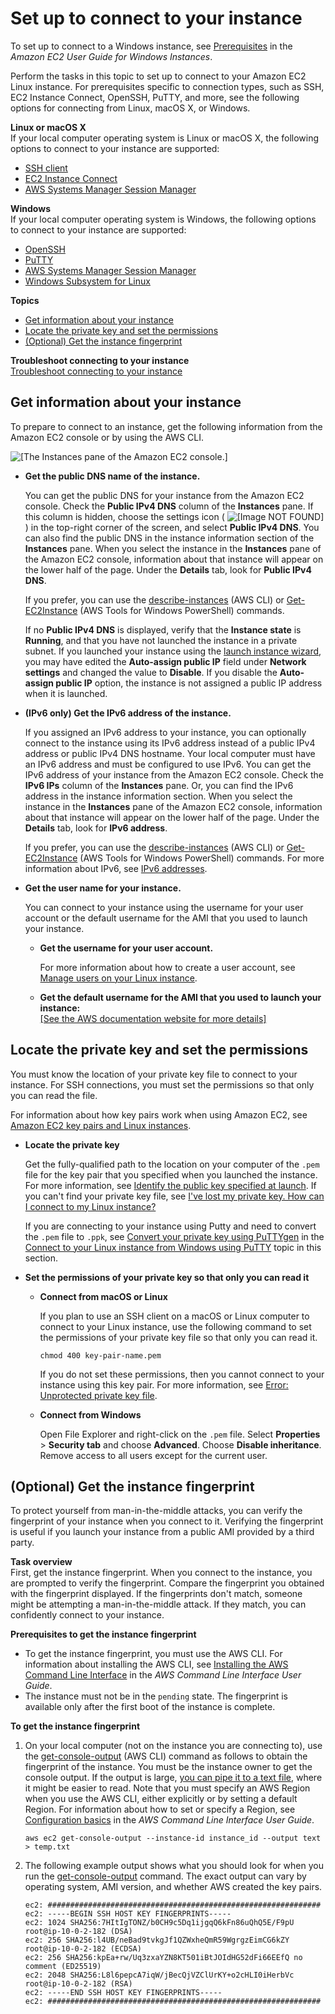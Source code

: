 # Set up to connect to your instance<a name="connection-prereqs"></a>

To set up to connect to a Windows instance, see [Prerequisites](https://docs.aws.amazon.com/AWSEC2/latest/WindowsGuide/connecting_to_windows_instance.html#rdp-prereqs) in the *Amazon EC2 User Guide for Windows Instances*\.

Perform the tasks in this topic to set up to connect to your Amazon EC2 Linux instance\. For prerequisites specific to connection types, such as SSH, EC2 Instance Connect, OpenSSH, PuTTY, and more, see the following options for connecting from Linux, macOS X, or Windows\.

**Linux or macOS X**  
If your local computer operating system is Linux or macOS X, the following options to connect to your instance are supported:
+ [SSH client](AccessingInstancesLinux.md)
+ [EC2 Instance Connect](Connect-using-EC2-Instance-Connect.md)
+ [AWS Systems Manager Session Manager](https://docs.aws.amazon.com/systems-manager/latest/userguide/session-manager.html)

**Windows**  
If your local computer operating system is Windows, the following options to connect to your instance are supported:
+ [OpenSSH](openssh.md)
+ [PuTTY](putty.md)
+ [AWS Systems Manager Session Manager](https://docs.aws.amazon.com/systems-manager/latest/userguide/session-manager.html)
+ [Windows Subsystem for Linux](WSL.md)

**Topics**
+ [Get information about your instance](#connection-prereqs-get-info-about-instance)
+ [Locate the private key and set the permissions](#connection-prereqs-private-key)
+ [\(Optional\) Get the instance fingerprint](#connection-prereqs-fingerprint)

**Troubleshoot connecting to your instance**  
[Troubleshoot connecting to your instance](TroubleshootingInstancesConnecting.md)

## Get information about your instance<a name="connection-prereqs-get-info-about-instance"></a>

To prepare to connect to an instance, get the following information from the Amazon EC2 console or by using the AWS CLI\.

![\[The Instances pane of the Amazon EC2 console.\]](http://docs.aws.amazon.com/AWSEC2/latest/UserGuide/images/connection-prereqs-console2.png)
+ **Get the public DNS name of the instance\.**

  You can get the public DNS for your instance from the Amazon EC2 console\. Check the **Public IPv4 DNS** column of the **Instances** pane\. If this column is hidden, choose the settings icon \( ![\[Image NOT FOUND\]](http://docs.aws.amazon.com/AWSEC2/latest/UserGuide/images/settings-icon.png) \) in the top\-right corner of the screen, and select **Public IPv4 DNS**\. You can also find the public DNS in the instance information section of the **Instances** pane\. When you select the instance in the **Instances** pane of the Amazon EC2 console, information about that instance will appear on the lower half of the page\. Under the **Details** tab, look for **Public IPv4 DNS**\.

  If you prefer, you can use the [describe\-instances](https://docs.aws.amazon.com/cli/latest/reference/ec2/describe-instances.html) \(AWS CLI\) or [Get\-EC2Instance](https://docs.aws.amazon.com/powershell/latest/reference/items/Get-EC2Instance.html) \(AWS Tools for Windows PowerShell\) commands\.

  If no **Public IPv4 DNS** is displayed, verify that the **Instance state** is **Running**, and that you have not launched the instance in a private subnet\. If you launched your instance using the [launch instance wizard](ec2-launch-instance-wizard.md), you may have edited the **Auto\-assign public IP** field under **Network settings** and changed the value to **Disable**\. If you disable the **Auto\-assign public IP** option, the instance is not assigned a public IP address when it is launched\. 
+ **\(IPv6 only\) Get the IPv6 address of the instance\.**

  If you assigned an IPv6 address to your instance, you can optionally connect to the instance using its IPv6 address instead of a public IPv4 address or public IPv4 DNS hostname\. Your local computer must have an IPv6 address and must be configured to use IPv6\. You can get the IPv6 address of your instance from the Amazon EC2 console\. Check the **IPv6 IPs** column of the **Instances** pane\. Or, you can find the IPv6 address in the instance information section\. When you select the instance in the **Instances** pane of the Amazon EC2 console, information about that instance will appear on the lower half of the page\. Under the **Details** tab, look for **IPv6 address**\.

  If you prefer, you can use the [describe\-instances](https://docs.aws.amazon.com/cli/latest/reference/ec2/describe-instances.html) \(AWS CLI\) or [Get\-EC2Instance](https://docs.aws.amazon.com/powershell/latest/reference/items/Get-EC2Instance.html) \(AWS Tools for Windows PowerShell\) commands\. For more information about IPv6, see [IPv6 addresses](using-instance-addressing.md#ipv6-addressing)\.
+ **Get the user name for your instance\.**

  You can connect to your instance using the username for your user account or the default username for the AMI that you used to launch your instance\.
  + **Get the username for your user account\.**

    For more information about how to create a user account, see [Manage users on your Linux instance](managing-users.md)\.
  + **Get the default username for the AMI that you used to launch your instance:**    
[\[See the AWS documentation website for more details\]](http://docs.aws.amazon.com/AWSEC2/latest/UserGuide/connection-prereqs.html)

## Locate the private key and set the permissions<a name="connection-prereqs-private-key"></a>

You must know the location of your private key file to connect to your instance\. For SSH connections, you must set the permissions so that only you can read the file\.

For information about how key pairs work when using Amazon EC2, see [Amazon EC2 key pairs and Linux instances](ec2-key-pairs.md)\.
+ **Locate the private key**

  Get the fully\-qualified path to the location on your computer of the `.pem` file for the key pair that you specified when you launched the instance\. For more information, see [Identify the public key specified at launch](https://docs.aws.amazon.com/AWSEC2/latest/UserGuide/describe-keys.html#identify-key-pair-specified-at-launch)\. If you can't find your private key file, see [I've lost my private key\. How can I connect to my Linux instance?](https://docs.aws.amazon.com/AWSEC2/latest/UserGuide/TroubleshootingInstancesConnecting.html#replacing-lost-key-pair)

  If you are connecting to your instance using Putty and need to convert the `.pem` file to `.ppk`, see [Convert your private key using PuTTYgen](putty.md#putty-private-key) in the [Connect to your Linux instance from Windows using PuTTY](putty.md) topic in this section\.
+ **Set the permissions of your private key so that only you can read it**
  + **Connect from macOS or Linux**

    If you plan to use an SSH client on a macOS or Linux computer to connect to your Linux instance, use the following command to set the permissions of your private key file so that only you can read it\.

    ```
    chmod 400 key-pair-name.pem
    ```

    If you do not set these permissions, then you cannot connect to your instance using this key pair\. For more information, see [Error: Unprotected private key file](TroubleshootingInstancesConnecting.md#troubleshoot-unprotected-key)\.
  + **Connect from Windows**

    Open File Explorer and right\-click on the `.pem` file\. Select **Properties** > **Security tab** and choose **Advanced**\. Choose **Disable inheritance**\. Remove access to all users except for the current user\. 

## \(Optional\) Get the instance fingerprint<a name="connection-prereqs-fingerprint"></a>

To protect yourself from man\-in\-the\-middle attacks, you can verify the fingerprint of your instance when you connect to it\. Verifying the fingerprint is useful if you launch your instance from a public AMI provided by a third party\.

**Task overview**  
First, get the instance fingerprint\. When you connect to the instance, you are prompted to verify the fingerprint\. Compare the fingerprint you obtained with the fingerprint displayed\. If the fingerprints don't match, someone might be attempting a man\-in\-the\-middle attack\. If they match, you can confidently connect to your instance\.

**Prerequisites to get the instance fingerprint**
+ To get the instance fingerprint, you must use the AWS CLI\. For information about installing the AWS CLI, see [Installing the AWS Command Line Interface](https://docs.aws.amazon.com/cli/latest/userguide/cli-chap-getting-set-up.html) in the *AWS Command Line Interface User Guide*\.
+ The instance must not be in the `pending` state\. The fingerprint is available only after the first boot of the instance is complete\.

**To get the instance fingerprint**

1. On your local computer \(not on the instance you are connecting to\), use the [get\-console\-output](https://docs.aws.amazon.com/cli/latest/reference/ec2/get-console-output.html) \(AWS CLI\) command as follows to obtain the fingerprint of the instance\. You must be the instance owner to get the console output\. If the output is large, [you can pipe it to a text file](https://docs.aws.amazon.com/cli/latest/userguide/cli-usage-output-format.html), where it might be easier to read\. Note that you must specify an AWS Region when you use the AWS CLI, either explicitly or by setting a default Region\. For information about how to set or specify a Region, see [Configuration basics](https://docs.aws.amazon.com/cli/latest/userguide/cli-configure-quickstart.html) in the *AWS Command Line Interface User Guide*\.

   ```
   aws ec2 get-console-output --instance-id instance_id --output text > temp.txt
   ```

1. The following example output shows what you should look for when you run the [get\-console\-output](https://docs.aws.amazon.com/cli/latest/reference/ec2/get-console-output.html) command\. The exact output can vary by operating system, AMI version, and whether AWS created the key pairs\.

   ```
   ec2: #############################################################
   ec2: -----BEGIN SSH HOST KEY FINGERPRINTS-----
   ec2: 1024 SHA256:7HItIgTONZ/b0CH9c5Dq1ijgqQ6kFn86uQhQ5E/F9pU root@ip-10-0-2-182 (DSA)
   ec2: 256 SHA256:l4UB/neBad9tvkgJf1QZWxheQmR59WgrgzEimCG6kZY root@ip-10-0-2-182 (ECDSA)
   ec2: 256 SHA256:kpEa+rw/Uq3zxaYZN8KT501iBtJOIdHG52dFi66EEfQ no comment (ED25519)
   ec2: 2048 SHA256:L8l6pepcA7iqW/jBecQjVZClUrKY+o2cHLI0iHerbVc root@ip-10-0-2-182 (RSA)
   ec2: -----END SSH HOST KEY FINGERPRINTS-----
   ec2: #############################################################
   ```